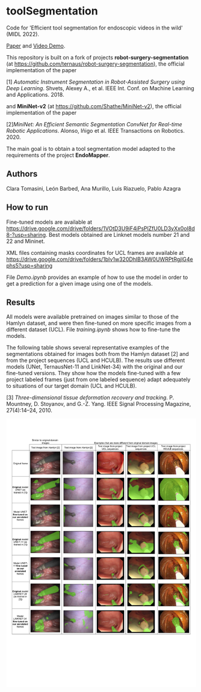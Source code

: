 # toolSegmentation
Code for 'Efficient tool segmentation for endoscopic videos in the wild' (MIDL 2022).

[Paper](https://openreview.net/pdf?id=DPkb7gxt6gZ) and [Video Demo](https://drive.google.com/file/d/1anOHK4h19EesMFc_drYFnbcYtOBeTuJb/view?usp=sharing).


This repository is built on a fork of projects **robot-surgery-segmentation** (at https://github.com/ternaus/robot-surgery-segmentation), the official implementation of the paper 

[1] *Automatic Instrument Segmentation in Robot-Assisted Surgery using Deep Learning*. Shvets, Alexey A., et al. IEEE Int. Conf. on Machine Learning and Applications. 2018.

and **MiniNet-v2** (at https://github.com/Shathe/MiniNet-v2), the official implementation of the paper

[2]*MiniNet: An Efficient Semantic Segmentation ConvNet for Real-time Robotic Applications*. Alonso, Iñigo et al. IEEE Transactions on Robotics. 2020.

The main goal is to obtain a tool segmentation model adapted to the requirements of the project **EndoMapper**.

## Authors
Clara Tomasini, León Barbed, Ana Murillo, Luis Riazuelo, Pablo Azagra

## How to run
Fine-tuned models are available at https://drive.google.com/drive/folders/1VOtD3U9jF4jPsPlZfU0LD3yXx0oI8d8-?usp=sharing. Best models obtained are Linknet models number 21 and 22 and Mininet.

XML files containing masks coordinates for UCL frames are available at https://drive.google.com/drive/folders/1bIv1w320DhIB3AW0UWRPtRgjlG4ephs5?usp=sharing

File *Demo.ipynb* provides an example of how to use the model in order to get a prediction for a given image using one of the models.

## Results
All models were available pretrained on images similar to those of the Hamlyn dataset, and were then fine-tuned on more specific images from a different dataset (UCL).
File *training.ipynb* shows how to fine-tune the models.

The following table shows several representative examples of the segmentations obtained for images both from the Hamlyn dataset [2] and from the project sequences (UCL and HCULB). The results use different models (UNet, TernausNet-11 and LinkNet-34) with the original and our fine-tuned versions. They show how the models fine-tuned with a few project labeled frames (just from one labeled sequence) adapt adequately to situations of our target domain (UCL and HCULB).

[3] *Three-dimensional tissue deformation recovery and tracking*. P. Mountney, D. Stoyanov, and G.-Z. Yang. IEEE Signal Processing Magazine, 27(4):14–24, 2010.

![results2](/images/resultados2_2.png)
